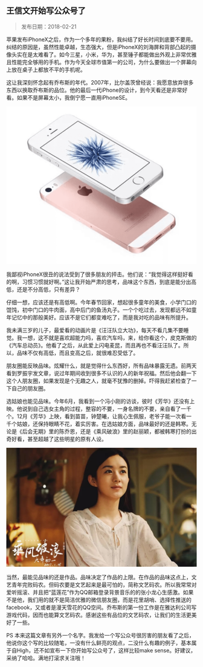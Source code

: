 ## 王信文开始写公众号了

> 发布日期：2018-02-21

苹果发布iPhoneX之后，作为一个多年的果粉，我纠结了好长时间到底要不要用。纠结的原因是，虽然性能卓越，生态强大，但是iPhoneX的刘海屏和背部凸起的摄像头实在是太难看了。如今三星，小米，华为，甚至锤子都能做出外观上非常优雅且性能完全够用的手机。作为今天全球市值第一的公司，为什么要做出一个屏幕向上放在桌子上都放不平的手机呢。

这让我深刻怀念起有乔布斯的年代。2007年，比尔盖茨曾经说：我愿意放弃很多东西以换取乔布斯的品位。他的最后一代iPhone的设计，到今天看还是非常好看。如果不是屏幕太小，我倒宁愿一直用iPhoneSE。


![](images/01-1.jpg)

我鄙视iPhoneX很丑的说法受到了很多朋友的抨击。他们说：“我觉得这样挺好看的啊，习惯习惯就好啊。”这让我开始严肃的思考，品味这个东西，到底是能分出高低，还是不分高低，只有差异？

仔细一想，应该还是有高低啊。今年春节回家，想起很多童年的美食，小学门口的馄饨，初中门口的牛肉面，高中后门的鱼汤丸子。一个个吃过去，发现都远不如童年记忆中的那般美好。应该不是它们都变难吃了，而是我对吃的品味有所提升。

我未满三岁的儿子，最爱看的动画片是《汪汪队立大功》，每天不看几集不要睡觉。我一想，这不就是喜欢超能力吗，喜欢汽车吗，来，给你看这个，皮克斯做的《汽车总动员》。他看了之后，从此爱上闪电麦昆，而且再也不看汪汪队了。所以，品味不仅有高低，而且变高之后，就很难忍受低了。

朋友圈能反映品味。炫耀什么，就是觉得什么东西好，所有品味暴露无遗。前两天看到罗振宇发文章，说过年期间收到很多不认识的人的新年祝福。然后他会翻一下这个人朋友圈，如果发现是个无趣之人，就毫不犹豫的删掉。吓得我赶紧检查了一下自己的朋友圈。

选姑娘也能见品味。今年6月，我看到一个冯小刚的访谈，彼时《芳华》还没有上映。他说到自己选女主角的过程，整容的不要，一身名牌的不要，亲自看了一千个。12月《芳华》上映，看到苗苗，钟楚曦，让我心生佩服，老爷子能一次看一千个姑娘，还保持眼睛不花，着实厉害。在选姑娘方面，品味最好的还是韩寒。无论是《后会无期》里的陈乔恩，还是《乘风破浪》里的赵丽颖，都被韩寒打扮的出奇好看，甚至超越了这些明星的原有人设。

![](images/01-2.jpg)

当然，最能见品味的还是作品。品味决定了作品的上限。在作品的品味这点上，文艺青年完败码农。但码农要是文艺起来是最可怕的，简称文艺码农。所以我常常对爱听摇滚、并且把“蓝莲花”作为QQ邮箱登录背景音乐的的张小龙心生感激。如果不是他，我们用的就不是简洁优雅的微信朋友圈，而是花里胡哨、选择性推送的facebook，又或者是漫天雪花的QQ空间。乔布斯的第一份工作是在雅达利公司写游戏代码，因而也能算文艺码农。感谢这些有品位的文艺码农，让我们的生活更美好了一些。

PS 本来这篇文章有另外一个名字。我发给一个写公众号很厉害的朋友看了之后，他说你这个写的比较随笔，一没有什么鲜亮的观点，二没什么有趣的例子，基本属于自High，还不如宣布一下你开始写公众号了，这样比较make sense。好建议，采纳了哈哈。满地打滚求关注哦！


